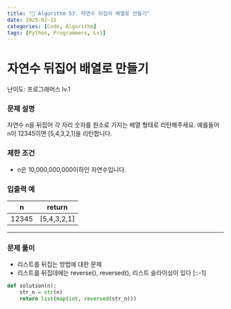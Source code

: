 ```yaml
---
title: "🧠 Algorithm 53: 자연수 뒤집어 배열로 만들기"
date: 2025-02-11
categories: [Code, Algorithm]
tags: [Python, Programmers, Lv1]
---
```


# 자연수 뒤집어 배열로 만들기

난이도: 프로그래머스 lv.1

### **문제 설명**

자연수 n을 뒤집어 각 자리 숫자를 원소로 가지는 배열 형태로 리턴해주세요. 예를들어 n이 12345이면 [5,4,3,2,1]을 리턴합니다.

### 제한 조건

- n은 10,000,000,000이하인 자연수입니다.

### 입출력 예

| n | return |
| --- | --- |
| 12345 | [5,4,3,2,1] |

---

### 문제 풀이

- 리스트를 뒤집는 방법에 대한 문제
- 리스트를 뒤집데에는 reverse(), reversed(), 리스트 슬라이싱이 있다 [::-1]

```python
def solution(n):
    str_n = str(n)
    return list(map(int, reversed(str_n)))
```